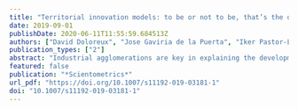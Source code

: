 ```yaml
---
title: "Territorial innovation models: to be or not to be, that’s the question"
date: 2019-09-01
publishDate: 2020-06-11T11:55:59.684513Z
authors: ["David Doloreux", "Jose Gaviria de la Puerta", "Iker Pastor-López", "Igone Porto Gómez", "Borja Sanz", "Jon Mikel Zabala-Iturriagagoitia"]
publication_types: ["2"]
abstract: "Industrial agglomerations are key in explaining the development paths followed by territories, particularly at sub-national levels. This field of research has received increasing attention in the last decades, what has led to the emergence of a variety of models intended to characterize innovation at the regional level. Moulaert and Sekia (Reg Stud 37:289–302, 2003) introduced the concept of ‘Territorial Innovation Models’ (TIMs) as a generic name that embraced these conceptual models of regional innovation in the literature. However, the literature does not help to assess the extent to which convergence or divergence is found across TIMs. In this paper we aim to clarify if there are clear boundaries across TIMs, so each TIM has particular characteristics that make it conceptually different from others, and hence, justify its introduction in the literature. Based on natural language processing methodologies, we extract the key terms of a large volume of academic papers published in peer review journals indexed in the Web of Science for the following TIMS: industrial districts, innovative milieu, learning regions, clusters, regional innovation systems, local production systems and new industrial spaces. We resort to Rapid Automatic Keyword Extraction to identify the associations between the topics extracted from the previous corpus. Finally, a configuration to visualise the results of the methodology followed is also proposed. Our results evidence that the previous models do not have a unique flavour but are rather similar in their taste. We evidence that there is quite little that is truly new in the different TIMs in terms of theory-building and the concepts being used in each model."
featured: false
publication: "*Scientometrics*"
url_pdf: "https://doi.org/10.1007/s11192-019-03181-1"
doi: "10.1007/s11192-019-03181-1"
---
```


